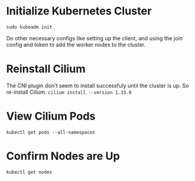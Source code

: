 # Initialize Kubernetes Cluster
`sudo kubeadm init`

Do other necessary configs like setting up the client, and using the join config and token to add the worker nodes to the cluster.

# Reinstall Cilium
The CNI plugin don't seem to install successfuly until the cluster is up. So re-install Cilium.
`cilium install --version 1.15.0`

# View Cilium Pods
`kubectl get pods --all-namespaces`

# Confirm Nodes are Up
`kubectl get nodes`

